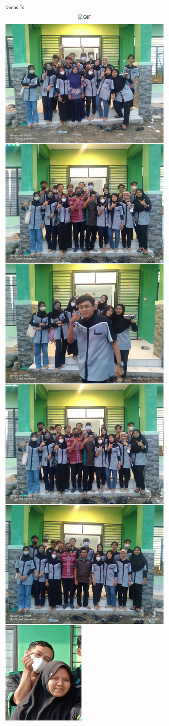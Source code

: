 Dimas Ts
<p align="center">
<img src="https://media4.giphy.com/media/jt7bAtEijhurm/giphy.gif" alt="GIF" width="128" height="128"/>
</p>

![photo](./Foto/city-1.jpg)
![photo](./Foto/city-2.jpg)
![photo](./Foto/city-3.jpg)
![photo](./Foto/city-4.jpg)
![photo](./Foto/city-5.jpg)
![photo](./Foto/nyc-hero-img.jpg)
